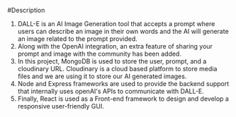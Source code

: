 #Description

1. DALL-E is an AI Image Generation tool that accepts a prompt where users can describe an image in their own words and the AI will generate an image related to the prompt provided.
2. Along with the OpenAI integration, an extra feature of sharing your prompt and image with the community has been added.
3. In this project, MongoDB is used to store the user, prompt, and a cloudinary URL. Cloudinary is a cloud based platform to store media files and we are using it to store our AI generated images.
4. Node and Express frameworks are used to provide the backend support that internally uses openAI's APIs to communicate with DALL-E.
5. Finally, React is used as a Front-end framework to design and develop a responsive user-friendly GUI.
